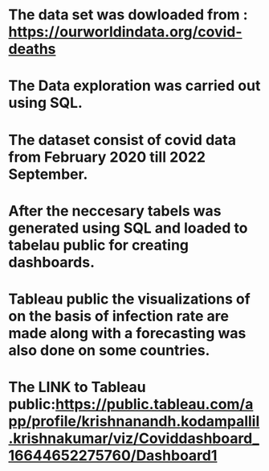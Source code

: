 # The data set was dowloaded from : https://ourworldindata.org/covid-deaths
# The Data exploration was carried out using SQL. 
# The dataset consist of covid data from February 2020 till 2022 September.
# After the neccesary tabels was generated using SQL and loaded to tabelau public for creating dashboards.
# Tableau public the visualizations of on the basis of infection rate are made along with a forecasting was also done on some countries.

# The LINK to Tableau public:https://public.tableau.com/app/profile/krishnanandh.kodampallil.krishnakumar/viz/Coviddashboard_16644652275760/Dashboard1
